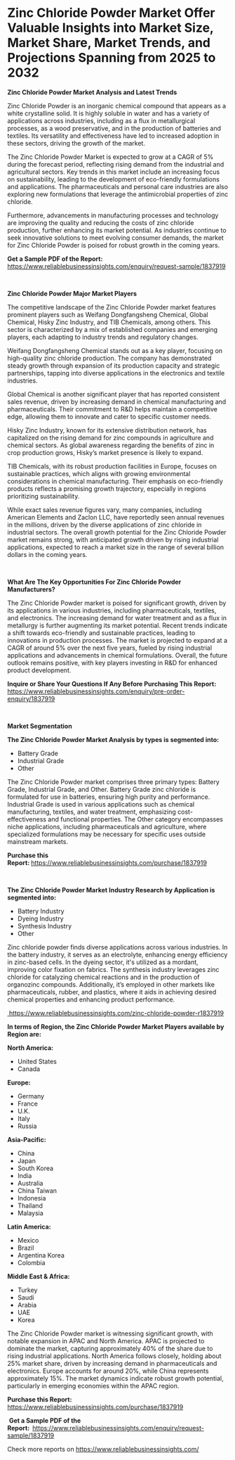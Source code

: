 <p><h1>Zinc Chloride Powder Market Offer Valuable Insights into Market Size, Market Share, Market Trends, and Projections Spanning from 2025 to 2032</h1></p><p><strong>Zinc Chloride Powder Market Analysis and Latest Trends</strong></p>
<p><p>Zinc Chloride Powder is an inorganic chemical compound that appears as a white crystalline solid. It is highly soluble in water and has a variety of applications across industries, including as a flux in metallurgical processes, as a wood preservative, and in the production of batteries and textiles. Its versatility and effectiveness have led to increased adoption in these sectors, driving the growth of the market.</p><p>The Zinc Chloride Powder Market is expected to grow at a CAGR of 5% during the forecast period, reflecting rising demand from the industrial and agricultural sectors. Key trends in this market include an increasing focus on sustainability, leading to the development of eco-friendly formulations and applications. The pharmaceuticals and personal care industries are also exploring new formulations that leverage the antimicrobial properties of zinc chloride.</p><p>Furthermore, advancements in manufacturing processes and technology are improving the quality and reducing the costs of zinc chloride production, further enhancing its market potential. As industries continue to seek innovative solutions to meet evolving consumer demands, the market for Zinc Chloride Powder is poised for robust growth in the coming years.</p></p>
<p><strong>Get a Sample PDF of the Report:&nbsp;</strong> <a href="https://www.reliablebusinessinsights.com/enquiry/request-sample/1837919?utm_campaign=2321&utm_medium=2&utm_source=Github&utm_content=ia&utm_term=31032025&utm_id=zinc-chloride-powder">https://www.reliablebusinessinsights.com/enquiry/request-sample/1837919</a></p>
<p>&nbsp;</p>
<p><strong>Zinc Chloride Powder Major Market Players</strong></p>
<p><p>The competitive landscape of the Zinc Chloride Powder market features prominent players such as Weifang Dongfangsheng Chemical, Global Chemical, Hisky Zinc Industry, and TIB Chemicals, among others. This sector is characterized by a mix of established companies and emerging players, each adapting to industry trends and regulatory changes.</p><p>Weifang Dongfangsheng Chemical stands out as a key player, focusing on high-quality zinc chloride production. The company has demonstrated steady growth through expansion of its production capacity and strategic partnerships, tapping into diverse applications in the electronics and textile industries. </p><p>Global Chemical is another significant player that has reported consistent sales revenue, driven by increasing demand in chemical manufacturing and pharmaceuticals. Their commitment to R&D helps maintain a competitive edge, allowing them to innovate and cater to specific customer needs.</p><p>Hisky Zinc Industry, known for its extensive distribution network, has capitalized on the rising demand for zinc compounds in agriculture and chemical sectors. As global awareness regarding the benefits of zinc in crop production grows, Hisky’s market presence is likely to expand.</p><p>TIB Chemicals, with its robust production facilities in Europe, focuses on sustainable practices, which aligns with growing environmental considerations in chemical manufacturing. Their emphasis on eco-friendly products reflects a promising growth trajectory, especially in regions prioritizing sustainability.</p><p>While exact sales revenue figures vary, many companies, including American Elements and Zaclon LLC, have reportedly seen annual revenues in the millions, driven by the diverse applications of zinc chloride in industrial sectors. The overall growth potential for the Zinc Chloride Powder market remains strong, with anticipated growth driven by rising industrial applications, expected to reach a market size in the range of several billion dollars in the coming years.</p></p>
<p>&nbsp;</p>
<p><strong>What Are The Key Opportunities For Zinc Chloride Powder Manufacturers?</strong></p>
<p><p>The Zinc Chloride Powder market is poised for significant growth, driven by its applications in various industries, including pharmaceuticals, textiles, and electronics. The increasing demand for water treatment and as a flux in metallurgy is further augmenting its market potential. Recent trends indicate a shift towards eco-friendly and sustainable practices, leading to innovations in production processes. The market is projected to expand at a CAGR of around 5% over the next five years, fueled by rising industrial applications and advancements in chemical formulations. Overall, the future outlook remains positive, with key players investing in R&D for enhanced product development.</p></p>
<p><strong>Inquire or Share Your Questions If Any Before Purchasing This Report:</strong> <a href="https://www.reliablebusinessinsights.com/enquiry/pre-order-enquiry/1837919?utm_campaign=2321&utm_medium=2&utm_source=Github&utm_content=ia&utm_term=31032025&utm_id=zinc-chloride-powder">https://www.reliablebusinessinsights.com/enquiry/pre-order-enquiry/1837919</a></p>
<p>&nbsp;</p>
<p><strong>Market Segmentation</strong></p>
<p><strong>The Zinc Chloride Powder Market Analysis by types is segmented into:</strong></p>
<p><ul><li>Battery Grade</li><li>Industrial Grade</li><li>Other</li></ul></p>
<p><p>The Zinc Chloride Powder market comprises three primary types: Battery Grade, Industrial Grade, and Other. Battery Grade zinc chloride is formulated for use in batteries, ensuring high purity and performance. Industrial Grade is used in various applications such as chemical manufacturing, textiles, and water treatment, emphasizing cost-effectiveness and functional properties. The Other category encompasses niche applications, including pharmaceuticals and agriculture, where specialized formulations may be necessary for specific uses outside mainstream markets.</p></p>
<p><strong>Purchase this Report:&nbsp;</strong><a href="https://www.reliablebusinessinsights.com/purchase/1837919?utm_campaign=2321&utm_medium=2&utm_source=Github&utm_content=ia&utm_term=31032025&utm_id=zinc-chloride-powder">https://www.reliablebusinessinsights.com/purchase/1837919</a></p>
<p>&nbsp;</p>
<p><strong>The Zinc Chloride Powder Market Industry Research by Application is segmented into:</strong></p>
<p><ul><li>Battery Industry</li><li>Dyeing Industry</li><li>Synthesis Industry</li><li>Other</li></ul></p>
<p><p>Zinc chloride powder finds diverse applications across various industries. In the battery industry, it serves as an electrolyte, enhancing energy efficiency in zinc-based cells. In the dyeing sector, it's utilized as a mordant, improving color fixation on fabrics. The synthesis industry leverages zinc chloride for catalyzing chemical reactions and in the production of organozinc compounds. Additionally, it’s employed in other markets like pharmaceuticals, rubber, and plastics, where it aids in achieving desired chemical properties and enhancing product performance.</p></p>
<p><a href="https://www.reliablebusinessinsights.com/zinc-chloride-powder-r1837919?utm_campaign=2321&utm_medium=2&utm_source=Github&utm_content=ia&utm_term=31032025&utm_id=zinc-chloride-powder">&nbsp;https://www.reliablebusinessinsights.com/zinc-chloride-powder-r1837919</a></p>
<p><strong>In terms of Region, the Zinc Chloride Powder Market Players available by Region are:</strong></p>
<p>
    <p> <strong> North America: </strong>
        <ul>
            <li>United States</li>
            <li>Canada</li>
        </ul>
        </p> 
    <p> <strong> Europe: </strong>
        <ul>
            <li>Germany</li>
            <li>France</li>
            <li>U.K.</li>
            <li>Italy</li>
            <li>Russia</li>
        </ul>
        </p> 
    <p> <strong> Asia-Pacific: </strong>
        <ul>
            <li>China</li>
            <li>Japan</li>
            <li>South Korea</li>
            <li>India</li>
            <li>Australia</li>
            <li>China Taiwan</li>
            <li>Indonesia</li>
            <li>Thailand</li>
            <li>Malaysia</li>
        </ul>
        </p> 
    <p> <strong> Latin America: </strong>
        <ul>
            <li>Mexico</li>
            <li>Brazil</li>
            <li>Argentina Korea</li>
            <li>Colombia</li>
        </ul>
        </p> 
    <p> <strong> Middle East & Africa: </strong>
        <ul>
            <li>Turkey</li>
            <li>Saudi</li>
            <li>Arabia</li>
            <li>UAE</li>
            <li>Korea</li>
        </ul>
    </p>
    </p>
<p><p>The Zinc Chloride Powder market is witnessing significant growth, with notable expansion in APAC and North America. APAC is projected to dominate the market, capturing approximately 40% of the share due to rising industrial applications. North America follows closely, holding about 25% market share, driven by increasing demand in pharmaceuticals and electronics. Europe accounts for around 20%, while China represents approximately 15%. The market dynamics indicate robust growth potential, particularly in emerging economies within the APAC region.</p></p>
<p><strong>Purchase this Report: </strong><a href="https://www.reliablebusinessinsights.com/purchase/1837919?utm_campaign=2321&utm_medium=2&utm_source=Github&utm_content=ia&utm_term=31032025&utm_id=zinc-chloride-powder">https://www.reliablebusinessinsights.com/purchase/1837919</a></p>
<p>&nbsp;<strong>Get a Sample PDF of the Report:&nbsp;&nbsp;</strong><a href="https://www.reliablebusinessinsights.com/enquiry/request-sample/1837919?utm_campaign=2321&utm_medium=2&utm_source=Github&utm_content=ia&utm_term=31032025&utm_id=zinc-chloride-powder">https://www.reliablebusinessinsights.com/enquiry/request-sample/1837919</a></p>
<p><strong></strong></p>
<p>Check more reports on <a href="https://www.reliablebusinessinsights.com/?utm_campaign=2321&utm_medium=2&utm_source=Github&utm_content=ia&utm_term=31032025&utm_id=zinc-chloride-powder">https://www.reliablebusinessinsights.com/</a></p>